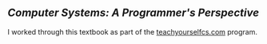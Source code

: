## _Computer Systems: A Programmer's Perspective_

I worked through this textbook as part of the [teachyourselfcs.com](https://teachyourselfcs.com/) program.

